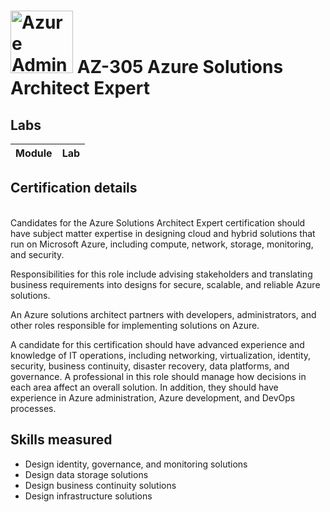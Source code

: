 # <img src="https://learn.microsoft.com/en-us/media/learn/certification/badges/microsoft-certified-expert-badge.svg" alt="Azure Administrator Badge" width="100" height="100"> AZ-305 Azure Solutions Architect Expert

## Labs
| Module	| Lab |
| ------------- | ------------- |



## Certification details
<br>
Candidates for the Azure Solutions Architect Expert certification should have subject matter expertise in designing cloud and hybrid solutions that run on Microsoft Azure, including compute, network, storage, monitoring, and security.

Responsibilities for this role include advising stakeholders and translating business requirements into designs for secure, scalable, and reliable Azure solutions.

An Azure solutions architect partners with developers, administrators, and other roles responsible for implementing solutions on Azure.

A candidate for this certification should have advanced experience and knowledge of IT operations, including networking, virtualization, identity, security, business continuity, disaster recovery, data platforms, and governance. A professional in this role should manage how decisions in each area affect an overall solution. In addition, they should have experience in Azure administration, Azure development, and DevOps processes.
<br>

## Skills measured
- Design identity, governance, and monitoring solutions
- Design data storage solutions
- Design business continuity solutions
- Design infrastructure solutions
